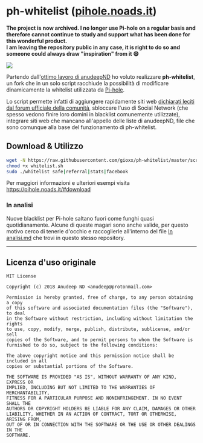 # ph-whitelist ([pihole.noads.it](https://pihole.noads.it))
**The project is now archived. I no longer use Pi-hole on a regular basis and therefore cannot continue to study and support what has been done for this wonderful product.  
I am leaving the repository public in any case, it is right to do so and someone could always draw "inspiration" from it 😄**

![](https://pihole.noads.it/images/pihole-llc_phwhitelist_test.jpg)

Partendo dall'[ottimo lavoro di anudeepND](https://github.com/anudeepND/whitelist) ho voluto realizzare **ph-whitelist**, un fork che in un solo script racchiude la possibilità di modificare dinamicamente la whitelist utilizzata da [Pi-hole](https://pi-hole.net/).

Lo script permette infatti di aggiungere rapidamente siti web [dichiarati leciti dal forum ufficiale della comunità](https://discourse.pi-hole.net/t/commonly-whitelisted-domains/212/27), sbloccare l'uso di Social Network (che spesso vedono finire loro domini in blacklist comunemente utilizzate), integrare siti web che mancano all'appello delle liste di anudeepND, file che sono comunque alla base del funzionamento di ph-whitelist.

## Download & Utilizzo

```bash
wget -N https://raw.githubusercontent.com/gioxx/ph-whitelist/master/scripts/whitelist.sh
chmod +x whitelist.sh
sudo ./whitelist safe|referral|stats|facebook
```
Per maggiori informazioni e ulteriori esempi visita https://pihole.noads.it/#download

### In analisi

Nuove blacklist per Pi-hole saltano fuori come funghi quasi quotidianamente. Alcune di queste magari sono anche valide, per questo motivo cerco di tenerle d'occhio e raccoglierle all'interno del file [In analisi.md](https://github.com/gioxx/ph-whitelist/blob/master/In%20analisi.md) che trovi in questo stesso repository.

***

## Licenza d'uso originale
```
MIT License

Copyright (c) 2018 Anudeep ND <anudeep@protonmail.com>

Permission is hereby granted, free of charge, to any person obtaining a copy
of this software and associated documentation files (the "Software"), to deal
in the Software without restriction, including without limitation the rights
to use, copy, modify, merge, publish, distribute, sublicense, and/or sell
copies of the Software, and to permit persons to whom the Software is
furnished to do so, subject to the following conditions:

The above copyright notice and this permission notice shall be included in all
copies or substantial portions of the Software.

THE SOFTWARE IS PROVIDED "AS IS", WITHOUT WARRANTY OF ANY KIND, EXPRESS OR
IMPLIED, INCLUDING BUT NOT LIMITED TO THE WARRANTIES OF MERCHANTABILITY,
FITNESS FOR A PARTICULAR PURPOSE AND NONINFRINGEMENT. IN NO EVENT SHALL THE
AUTHORS OR COPYRIGHT HOLDERS BE LIABLE FOR ANY CLAIM, DAMAGES OR OTHER
LIABILITY, WHETHER IN AN ACTION OF CONTRACT, TORT OR OTHERWISE, ARISING FROM,
OUT OF OR IN CONNECTION WITH THE SOFTWARE OR THE USE OR OTHER DEALINGS IN THE
SOFTWARE.
```
